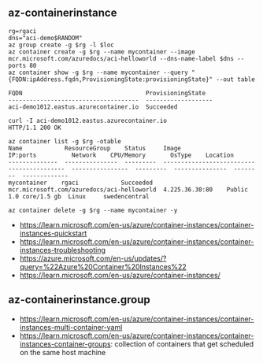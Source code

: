 ## az-containerinstance

```
rg=rgaci
dns="aci-demo$RANDOM"
az group create -g $rg -l $loc
az container create -g $rg --name mycontainer --image mcr.microsoft.com/azuredocs/aci-helloworld --dns-name-label $dns --ports 80
az container show -g $rg --name mycontainer --query "{FQDN:ipAddress.fqdn,ProvisioningState:provisioningState}" --out table
```

```
FQDN                                   ProvisioningState
-------------------------------------  -------------------
aci-demo1012.eastus.azurecontainer.io  Succeeded

curl -I aci-demo1012.eastus.azurecontainer.io
HTTP/1.1 200 OK

az container list -g $rg -otable
Name            ResourceGroup    Status     Image                                       IP:ports          Network    CPU/Memory       OsType    Location
--------------  ---------------  ---------  ------------------------------------------  ----------------  ---------  ---------------  --------  -------------
mycontainer    rgaci            Succeeded  mcr.microsoft.com/azuredocs/aci-helloworld  4.225.36.30:80    Public     1.0 core/1.5 gb  Linux     swedencentral

az container delete -g $rg --name mycontainer -y
```

- https://learn.microsoft.com/en-us/azure/container-instances/container-instances-quickstart
- https://learn.microsoft.com/en-us/azure/container-instances/container-instances-troubleshooting
- https://azure.microsoft.com/en-us/updates/?query=%22Azure%20Container%20Instances%22
- https://learn.microsoft.com/en-us/azure/container-instances/

## az-containerinstance.group

- https://learn.microsoft.com/en-us/azure/container-instances/container-instances-multi-container-yaml
- https://learn.microsoft.com/en-us/azure/container-instances/container-instances-container-groups: collection of containers that get scheduled on the same host machine
